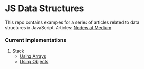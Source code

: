 # JS Data Structures
This repo contains examples for a series of articles related to data structures in JavaScript.  Articles: [Noders at Medium](https://medium.com/noders/])
### Current implementations
1. Stack
    - [Using Arrays](./stack/stack-array.js)
    - [Using Objects](./stack/stack-object.js)
